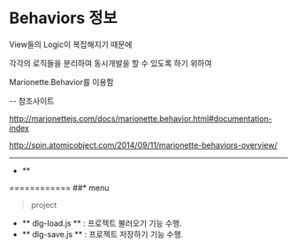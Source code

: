 Behaviors 정보
============
View들의 Logic이 복잡해지기 때문에

각각의 로직들을 분리하여 동시개발을 할 수 있도록 하기 위하여

Marionette.Behavior를 이용함

-- 참조사이트

http://marionettejs.com/docs/marionette.behavior.html#documentation-index

http://spin.atomicobject.com/2014/09/11/marionette-behaviors-overview/
___
- **
 

============
##* menu
> project
- ** dlg-load.js ** : 프로젝트 불러오기 기능 수행.
- ** dlg-save.js ** : 프로젝트 저장하기 기능 수행.
